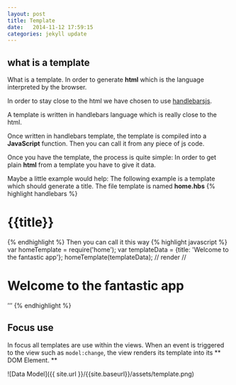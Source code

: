 ```yaml
---
layout: post
title: Template
date:   2014-11-12 17:59:15
categories: jekyll update
---
```


## what is a template

What is a template. In order to generate **html** which is the language interpreted by the browser.

In order to stay close to the html we have chosen to use [handlebarsjs](http://handlebarsjs.com).

A template is written in handlebars language which is really close to the html.

Once written in handlebars template, the template is compiled into a  **JavaScript** function. Then you can call it from any piece of js code.

Once you have the template, the process is quite simple:
In order to get plain **html** from a template you have to give it data.

Maybe a little example would help:
The following example is a template which should generate a title. The file template is named **home.hbs** 
{% highlight handlebars %}
 <h1>{{title}}</h1> 
{% endhighlight %}
Then you can call it this way
{% highlight javascript %}
  var homeTemplate = require('home');
  var templateData = {title: 'Welcome to the fantastic app'}; 
  homeTemplate(templateData); 
  // render 
  //<h1>Welcome to the fantastic app</h1> ’’’
{% endhighlight %}

## Focus use

In focus all templates are use within the views.
When an event is triggered to the view such as `model:change`, the view renders its template into its ** DOM Element. **

![Data Model]({{ site.url }}/{{site.baseurl}}/assets/template.png)
